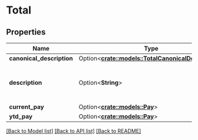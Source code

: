 # Total

## Properties

Name | Type | Description | Notes
------------ | ------------- | ------------- | -------------
**canonical_description** | Option<[**crate::models::TotalCanonicalDescription**](TotalCanonicalDescription.md)> |  | [optional]
**description** | Option<**String**> | Text of the line item as printed on the paystub. | [optional]
**current_pay** | Option<[**crate::models::Pay**](Pay.md)> |  | [optional]
**ytd_pay** | Option<[**crate::models::Pay**](Pay.md)> |  | [optional]

[[Back to Model list]](../README.md#documentation-for-models) [[Back to API list]](../README.md#documentation-for-api-endpoints) [[Back to README]](../README.md)


